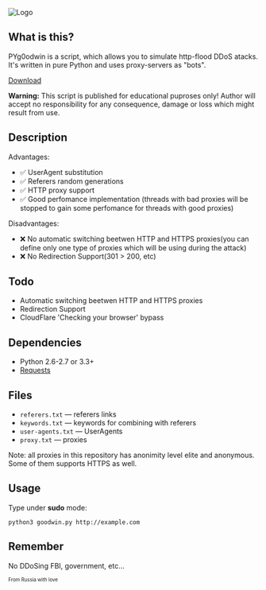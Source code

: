 ![Logo](http://i.imgur.com/ZXQUpbq.png)

## What is this?
PYg0odwin is a script, which allows you to simulate http-flood DDoS atacks. It's written in pure Python and uses proxy-servers as "bots".

[Download](https://github.com/JamesJGoodwin/PYg0odwin/releases)

**Warning:** This script is published for educational puproses only! Author will accept no responsibility for any consequence, damage or loss which might result from use.
## Description
Advantages:
* :white_check_mark: UserAgent substitution
* :white_check_mark: Referers random generations
* :white_check_mark: HTTP proxy support
* :white_check_mark: Good perfomance implementation (threads with bad proxies will be stopped to gain some perfomance for threads with good proxies)

Disadvantages:
* :x: No automatic switching beetwen HTTP and HTTPS proxies(you can define only one type of proxies which will be using during the attack)
* :x: No Redirection Support(301 > 200, etc)

## Todo
* Automatic switching beetwen HTTP and HTTPS proxies
* Redirection Support
* CloudFlare 'Checking your browser' bypass

## Dependencies
* Python 2.6-2.7 or 3.3+
* [Requests](https://github.com/kennethreitz/requests)

## Files
* `referers.txt` — referers links
* `keywords.txt` — keywords for combining with referers
* `user-agents.txt` — UserAgents
* `proxy.txt` — proxies

Note: all proxies in this repository has anonimity level elite and anonymous. Some of them supports HTTPS as well. 

## Usage
Type under **sudo** mode:

`python3 goodwin.py http://example.com`

## Remember
No DDoSing FBI, government, etc...

<sup><sup>From Russia with love</sup></sup>
